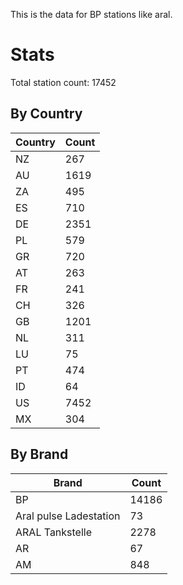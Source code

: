 This is the data for BP stations like aral.


# Stats

Total station count: 17452
## By Country

| Country | Count
| - | - 
| NZ | 267
| AU | 1619
| ZA | 495
| ES | 710
| DE | 2351
| PL | 579
| GR | 720
| AT | 263
| FR | 241
| CH | 326
| GB | 1201
| NL | 311
| LU | 75
| PT | 474
| ID | 64
| US | 7452
| MX | 304
## By Brand

| Brand | Count
| - | - 
| BP | 14186
| Aral pulse Ladestation | 73
| ARAL Tankstelle | 2278
| AR | 67
| AM | 848

